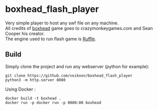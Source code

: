 # boxhead_flash_player

Very simple player to host any swf file on any machine.  
All credits of [boxhead](https://www.crazymonkeygames.com/Boxhead-2Play-Rooms.html) game goes to crazymonkeygames.com and Sean Cooper his creator.  
The engine used to run flash game is [Ruffle](https://github.com/ruffle-rs/ruffle).  

## Build


Simply clone the project and run any webserver (python for example): 
```
git clone https://github.com/veikoon/boxhead_flash_player
python3 -m http.server 8080
```

Using Docker :
```
docker build -t boxhead .
docker run -p docker run -p 8080:80 boxhead
```
